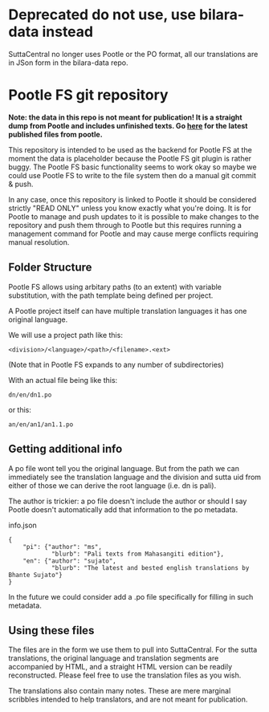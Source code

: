 # Deprecated do not use, use bilara-data instead

SuttaCentral no longer uses Pootle or the PO format, all our translations are in JSon form in the bilara-data repo.

# Pootle FS git repository

**Note: the data in this repo is not meant for publication! It is a straight dump from Pootle and includes unfinished texts. Go [here](https://github.com/suttacentral/sc-data/tree/master/po_text) for the latest published files from pootle.**

This repository is intended to be used as the backend for Pootle FS
at the moment the data is placeholder because the Pootle FS git plugin
is rather buggy. The Pootle FS basic functionality seems to work okay
so maybe we could use Pootle FS to write to the file system then
do a manual git commit & push.

In any case, once this repository is linked to Pootle it should
be considered strictly "READ ONLY" unless you know exactly
what you're doing. It is for Pootle to manage and push updates to
it is possible to make changes to the repository and push them through
to Pootle but this requires running a management command for Pootle
and may cause merge conflicts requiring manual resolution.

## Folder Structure

Pootle FS allows using arbitary paths (to an extent) with variable
substitution, with the path template being defined per project.

A Pootle project itself can have multiple translation languages
it has one original language.

We will use a project path like this:

`<division>/<language>/<path>/<filename>.<ext>`

(Note that in Pootle FS <path> expands to any number of subdirectories)

With an actual file being like this:  

`dn/en/dn1.po`

or this:

`an/en/an1/an1.1.po`

## Getting additional info

A po file wont tell you the original language. But from the path we can
immediately see the translation language and the division and sutta uid
from either of those we can derive the root language (i.e. dn is pali).

The author is trickier: a po file doesn't include the author or should
I say Pootle doesn't automatically add that information to the po
metadata.

info.json
```
{
    "pi": {"author": "ms",
            "blurb": "Pali texts from Mahasangiti edition"},
    "en": {"author": "sujato",
            "blurb": "The latest and bested english translations by Bhante Sujato"}
}
```

In the future we could consider add a .po file specifically for filling
in such metadata.

## Using these files

The files are in the form we use them to pull into SuttaCentral. For the sutta translations, the original language and translation segments are accompanied by HTML, and a straight HTML version can be readily reconstructed. Please feel free to use the translation files as you wish. 

The translations also contain many notes. These are mere marginal scribbles intended to help translators, and are not meant for publication.

